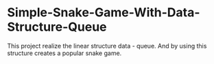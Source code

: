 # Simple-Snake-Game-With-Data-Structure-Queue
This project realize the linear structure data - queue.
And by using this structure creates a popular snake game.
